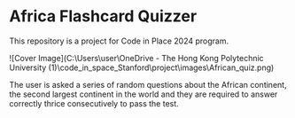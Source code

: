 # Africa Flashcard Quizzer
This repository is a project for Code in Place 2024 program. 

![Cover Image](C:\Users\user\OneDrive - The Hong Kong Polytechnic University (1)\code_in_space_Stanford\project\images\African_quiz.png)

The user is asked a series of random questions about the African continent, the second largest continent in the world and they are required to answer correctly thrice consecutively to pass the test. 
